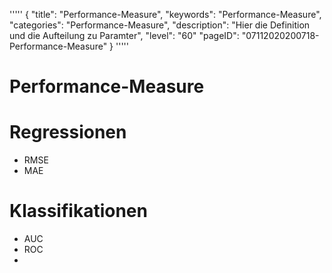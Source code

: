 

'''''
{
"title": "Performance-Measure",
"keywords": "Performance-Measure",
"categories": "Performance-Measure",
"description": "Hier die Definition und die Aufteilung zu Paramter",
"level": "60"
"pageID": "07112020200718-Performance-Measure"
}
'''''

<h1>Performance-Measure</h1>

# Regressionen
- RMSE
- MAE

# Klassifikationen
- AUC
- ROC
- 

